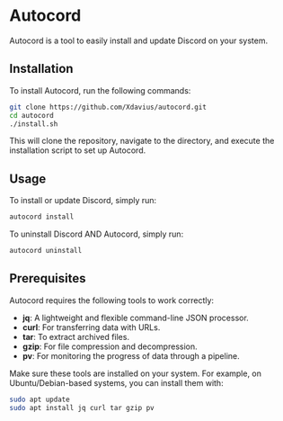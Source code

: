 # Autocord
Autocord is a tool to easily install and update Discord on your system.

## Installation
To install Autocord, run the following commands:
```bash
git clone https://github.com/Xdavius/autocord.git
cd autocord
./install.sh
```
This will clone the repository, navigate to the directory, and execute the installation script to set up Autocord.

## Usage
To install or update Discord, simply run:
```bash
autocord install
```

To uninstall Discord AND Autocord, simply run:
```bash
autocord uninstall
```

## Prerequisites
Autocord requires the following tools to work correctly:

- **jq**: A lightweight and flexible command-line JSON processor.
- **curl**: For transferring data with URLs.
- **tar**: To extract archived files.
- **gzip**: For file compression and decompression.
- **pv**: For monitoring the progress of data through a pipeline.

Make sure these tools are installed on your system. For example, on Ubuntu/Debian-based systems, you can install them with:
```bash
sudo apt update
sudo apt install jq curl tar gzip pv
```
